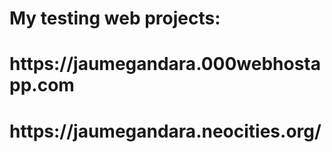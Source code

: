 # My testing web projects:
<h1>https://jaumegandara.000webhostapp.com</h1>
<h1>https://jaumegandara.neocities.org/</h1>
